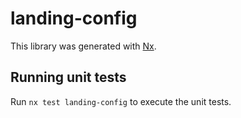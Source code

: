 # landing-config

This library was generated with [Nx](https://nx.dev).

## Running unit tests

Run `nx test landing-config` to execute the unit tests.
